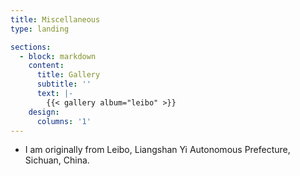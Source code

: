 ```yaml
---
title: Miscellaneous
type: landing

sections:
  - block: markdown
    content:
      title: Gallery
      subtitle: ''
      text: |-
        {{< gallery album="leibo" >}}
    design:
      columns: '1'
---
```

- I am originally from Leibo, Liangshan Yi Autonomous Prefecture, Sichuan, China. 
